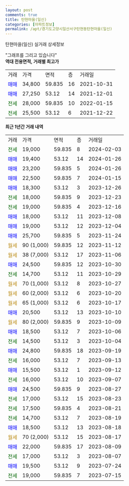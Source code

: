 ```yaml
---
layout: post
comments: true
title: 탄현마을(일신)
categories: [아파트정보]
permalink: /apt/경기도고양시일산서구탄현동탄현마을(일신)
---
```


탄현마을(일신) 실거래 상세정보

<script type="text/javascript">
  google.charts.load('current', {'packages':['line', 'corechart']});
  google.charts.setOnLoadCallback(drawChart);

  function drawChart() {
    var data = new google.visualization.DataTable();
    data.addColumn('date', '거래일');
    data.addColumn('number', "매매");
    data.addColumn('number', "전세");
    data.addColumn('number', "전매");

    data.addRows([[new Date(Date.parse("2024-02-03")), null, 19000, null], [new Date(Date.parse("2024-01-26")), 19400, null, null], [new Date(Date.parse("2024-01-26")), 23200, null, null], [new Date(Date.parse("2024-01-15")), 22500, null, null], [new Date(Date.parse("2023-12-26")), 18300, null, null], [new Date(Date.parse("2023-12-23")), null, 18000, null], [new Date(Date.parse("2023-12-16")), null, 19000, null], [new Date(Date.parse("2023-12-08")), 18000, null, null], [new Date(Date.parse("2023-12-04")), 19000, null, null], [new Date(Date.parse("2023-11-24")), 25700, null, null], [new Date(Date.parse("2023-11-12")), null, null, null], [new Date(Date.parse("2023-11-06")), null, null, null], [new Date(Date.parse("2023-10-30")), 24500, null, null], [new Date(Date.parse("2023-10-29")), null, 14700, null], [new Date(Date.parse("2023-10-27")), null, null, null], [new Date(Date.parse("2023-10-20")), null, null, null], [new Date(Date.parse("2023-10-17")), null, null, null], [new Date(Date.parse("2023-10-10")), 20500, null, null], [new Date(Date.parse("2023-10-09")), null, null, null], [new Date(Date.parse("2023-10-06")), 18500, null, null], [new Date(Date.parse("2023-10-04")), null, 14500, null], [new Date(Date.parse("2023-09-19")), 24800, null, null], [new Date(Date.parse("2023-09-13")), null, 16000, null], [new Date(Date.parse("2023-09-12")), 15500, null, null], [new Date(Date.parse("2023-09-07")), null, 16000, null], [new Date(Date.parse("2023-08-27")), 24500, null, null], [new Date(Date.parse("2023-08-23")), null, 17000, null], [new Date(Date.parse("2023-08-21")), null, 17500, null], [new Date(Date.parse("2023-08-19")), null, 14700, null], [new Date(Date.parse("2023-08-18")), 18500, null, null], [new Date(Date.parse("2023-08-17")), null, null, null], [new Date(Date.parse("2023-08-09")), 22000, null, null], [new Date(Date.parse("2023-08-07")), null, 17000, null], [new Date(Date.parse("2023-07-24")), 19500, null, null], [new Date(Date.parse("2023-07-15")), null, 19000, null]]);

    var options = {
      hAxis: {
        format: 'yyyy/MM/dd'
      },    
      lineWidth: 0,
      pointsVisible: true,    
      title: '최근 1년간 유형별 실거래가 분포',
      legend: { position: 'bottom' }
    };

    var formatter = new google.visualization.NumberFormat({pattern:'###,###'} );
    formatter.format(data, 1);
    formatter.format(data, 2);
    
    setTimeout(function() {
        var chart = new google.visualization.LineChart(document.getElementById('columnchart_material'));
        chart.draw(data, (options));
        document.getElementById('loading').style.display = 'none';
    }, 200);
  }
</script>


<div id="loading" style="z-index:20; display: block; margin-left: 0px">"그래프를 그리고 있습니다"</div>
<div id="columnchart_material" style="width: 95%; margin-left: 0px; display: block"></div>
<!-- contents start -->
<b>역대 전용면적, 거래별 최고가</b>
<table class="sortable">
    <tr>
      <td>거래</td>
      <td>가격</td>
      <td>면적</td>
      <td>층</td>
      <td>거래일</td>
    </tr>
        <tr>
          <td><a style="color: blue">매매</a></td>
          <td>34,800</td>
          <td>59.835</td>
          <td>16</td>
          <td>2021-10-31</td>
        </tr>            <tr>
          <td><a style="color: blue">매매</a></td>
          <td>27,250</td>
          <td>53.12</td>
          <td>14</td>
          <td>2021-12-01</td>
        </tr>        
        <tr>
              <td><a style="color: darkgreen">전세</a></td>
              <td>28,000</td>
              <td>59.835</td>
              <td>10</td>
              <td>2022-01-15</td>
            </tr>            <tr>
              <td><a style="color: darkgreen">전세</a></td>
              <td>25,500</td>
              <td>53.12</td>
              <td>6</td>
              <td>2021-12-22</td>
            </tr>        
    
</table>

<b>최근 1년간 거래 내역</b>

<table class="sortable">
    <tr>
      <td>거래</td>
      <td>가격</td>
      <td>면적</td>
      <td>층</td>
      <td>거래일</td>
    </tr>
    <tr>
      <td><a style="color: darkgreen">전세</a></td>
      <td>19,000</td>
      <td>59.835</td>
      <td>8</td>
      <td>2024-02-03</td>
    </tr>          <tr>
      <td><a style="color: blue">매매</a></td>
      <td>19,400</td>
      <td>53.12</td>
      <td>14</td>
      <td>2024-01-26</td>
    </tr>          <tr>
      <td><a style="color: blue">매매</a></td>
      <td>23,200</td>
      <td>59.835</td>
      <td>5</td>
      <td>2024-01-26</td>
    </tr>          <tr>
      <td><a style="color: blue">매매</a></td>
      <td>22,500</td>
      <td>59.835</td>
      <td>7</td>
      <td>2024-01-15</td>
    </tr>          <tr>
      <td><a style="color: blue">매매</a></td>
      <td>18,300</td>
      <td>53.12</td>
      <td>3</td>
      <td>2023-12-26</td>
    </tr>          <tr>
      <td><a style="color: darkgreen">전세</a></td>
      <td>18,000</td>
      <td>59.835</td>
      <td>9</td>
      <td>2023-12-23</td>
    </tr>          <tr>
      <td><a style="color: darkgreen">전세</a></td>
      <td>19,000</td>
      <td>59.835</td>
      <td>4</td>
      <td>2023-12-16</td>
    </tr>          <tr>
      <td><a style="color: blue">매매</a></td>
      <td>18,000</td>
      <td>53.12</td>
      <td>11</td>
      <td>2023-12-08</td>
    </tr>          <tr>
      <td><a style="color: blue">매매</a></td>
      <td>19,000</td>
      <td>53.12</td>
      <td>12</td>
      <td>2023-12-04</td>
    </tr>          <tr>
      <td><a style="color: blue">매매</a></td>
      <td>25,700</td>
      <td>59.835</td>
      <td>5</td>
      <td>2023-11-24</td>
    </tr>          <tr>
      <td><a style="color: darkgoldenrod">월세</a></td>
      <td>90 (1,000)</td>
      <td>59.835</td>
      <td>12</td>
      <td>2023-11-12</td>
    </tr>          <tr>
      <td><a style="color: darkgoldenrod">월세</a></td>
      <td>38 (7,000)</td>
      <td>53.12</td>
      <td>17</td>
      <td>2023-11-06</td>
    </tr>          <tr>
      <td><a style="color: blue">매매</a></td>
      <td>24,500</td>
      <td>59.835</td>
      <td>12</td>
      <td>2023-10-30</td>
    </tr>          <tr>
      <td><a style="color: darkgreen">전세</a></td>
      <td>14,700</td>
      <td>53.12</td>
      <td>11</td>
      <td>2023-10-29</td>
    </tr>          <tr>
      <td><a style="color: darkgoldenrod">월세</a></td>
      <td>70 (1,000)</td>
      <td>53.12</td>
      <td>8</td>
      <td>2023-10-27</td>
    </tr>          <tr>
      <td><a style="color: darkgoldenrod">월세</a></td>
      <td>60 (2,000)</td>
      <td>53.12</td>
      <td>6</td>
      <td>2023-10-20</td>
    </tr>          <tr>
      <td><a style="color: darkgoldenrod">월세</a></td>
      <td>65 (1,000)</td>
      <td>53.12</td>
      <td>6</td>
      <td>2023-10-17</td>
    </tr>          <tr>
      <td><a style="color: blue">매매</a></td>
      <td>20,500</td>
      <td>53.12</td>
      <td>13</td>
      <td>2023-10-10</td>
    </tr>          <tr>
      <td><a style="color: darkgoldenrod">월세</a></td>
      <td>80 (2,000)</td>
      <td>59.835</td>
      <td>9</td>
      <td>2023-10-09</td>
    </tr>          <tr>
      <td><a style="color: blue">매매</a></td>
      <td>18,500</td>
      <td>53.12</td>
      <td>7</td>
      <td>2023-10-06</td>
    </tr>          <tr>
      <td><a style="color: darkgreen">전세</a></td>
      <td>14,500</td>
      <td>53.12</td>
      <td>3</td>
      <td>2023-10-04</td>
    </tr>          <tr>
      <td><a style="color: blue">매매</a></td>
      <td>24,800</td>
      <td>59.835</td>
      <td>18</td>
      <td>2023-09-19</td>
    </tr>          <tr>
      <td><a style="color: darkgreen">전세</a></td>
      <td>16,000</td>
      <td>53.12</td>
      <td>7</td>
      <td>2023-09-13</td>
    </tr>          <tr>
      <td><a style="color: blue">매매</a></td>
      <td>15,500</td>
      <td>53.12</td>
      <td>1</td>
      <td>2023-09-12</td>
    </tr>          <tr>
      <td><a style="color: darkgreen">전세</a></td>
      <td>16,000</td>
      <td>53.12</td>
      <td>10</td>
      <td>2023-09-07</td>
    </tr>          <tr>
      <td><a style="color: blue">매매</a></td>
      <td>24,500</td>
      <td>59.835</td>
      <td>9</td>
      <td>2023-08-27</td>
    </tr>          <tr>
      <td><a style="color: darkgreen">전세</a></td>
      <td>17,000</td>
      <td>53.12</td>
      <td>15</td>
      <td>2023-08-23</td>
    </tr>          <tr>
      <td><a style="color: darkgreen">전세</a></td>
      <td>17,500</td>
      <td>59.835</td>
      <td>4</td>
      <td>2023-08-21</td>
    </tr>          <tr>
      <td><a style="color: darkgreen">전세</a></td>
      <td>14,700</td>
      <td>53.12</td>
      <td>7</td>
      <td>2023-08-19</td>
    </tr>          <tr>
      <td><a style="color: blue">매매</a></td>
      <td>18,500</td>
      <td>53.12</td>
      <td>13</td>
      <td>2023-08-18</td>
    </tr>          <tr>
      <td><a style="color: darkgoldenrod">월세</a></td>
      <td>70 (2,000)</td>
      <td>53.12</td>
      <td>15</td>
      <td>2023-08-17</td>
    </tr>          <tr>
      <td><a style="color: blue">매매</a></td>
      <td>22,000</td>
      <td>59.835</td>
      <td>17</td>
      <td>2023-08-09</td>
    </tr>          <tr>
      <td><a style="color: darkgreen">전세</a></td>
      <td>17,000</td>
      <td>53.12</td>
      <td>3</td>
      <td>2023-08-07</td>
    </tr>          <tr>
      <td><a style="color: blue">매매</a></td>
      <td>19,500</td>
      <td>53.12</td>
      <td>9</td>
      <td>2023-07-24</td>
    </tr>          <tr>
      <td><a style="color: darkgreen">전세</a></td>
      <td>19,000</td>
      <td>59.835</td>
      <td>7</td>
      <td>2023-07-15</td>
    </tr>      </table>
<!-- contents end -->    

